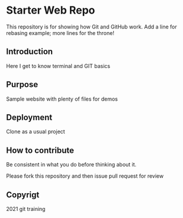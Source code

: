 # Starter Web Repo

This repository is for showing how Git and GitHub work.
Add a line for rebasing example;
more lines for the throne!

## Introduction
Here I get to know terminal and GIT basics

## Purpose

Sample website with plenty of files for demos

## Deployment
Clone as a usual project

## How to contribute 
Be consistent in what you do before thinking about it.

Please fork this repository and then issue pull request for review

## Copyrigt
2021 git training